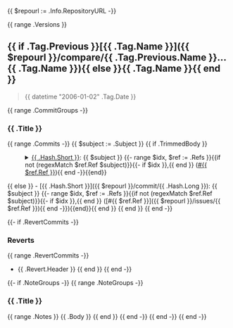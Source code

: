 {{ $repourl := .Info.RepositoryURL -}}
<!--
use the following for tags
<a class="commit-link" data-hovercard-type="commit" data-hovercard-url="https://github.com/tami5/sql.nvim/commit/88f14bf3148c8c31c4ba17818d80eedc33cc9f12/hovercard" href="https://github.com/tami5/sql.nvim/commit/88f14bf3148c8c31c4ba17818d80eedc33cc9f12">
  <tt>88f14bf</tt>
</a>
-->

{{ range .Versions }}
<a name="{{ .Tag.Name }}"></a>

## {{ if .Tag.Previous }}[{{ .Tag.Name }}]({{ $repourl }}/compare/{{ .Tag.Previous.Name }}...{{ .Tag.Name }}){{ else }}{{ .Tag.Name }}{{ end }}

> {{ datetime "2006-01-02" .Tag.Date }}

{{ range .CommitGroups -}}
### {{ .Title }}
{{ range .Commits -}} {{ $subject := .Subject }} {{ if .TrimmedBody }}
<dl><dd><details><summary><a href="{{ $repourl }}/commit/{{ .Hash.Long }}" >{{ .Hash.Short }}</a>: {{ $subject }} {{- range $idx, $ref := .Refs }}{{if not (regexMatch $ref.Ref $subject)}}{{- if $idx }},{{ end }} (<a href="{{ $repourl }}/issues/{{ $ref.Ref }}">#{{ $ref.Ref }}</a>){{ end -}}{{end}}</summary>

{{ .TrimmedBody }}
</details></dd></dl>
{{ else }}
- [{{ .Hash.Short }}]({{ $repourl }}/commit/{{ .Hash.Long }}): {{ $subject }} {{- range $idx, $ref := .Refs }}{{if not (regexMatch $ref.Ref $subject)}}{{- if $idx }},{{ end }} ([#{{ $ref.Ref }}]({{ $repourl }}/issues/{{ $ref.Ref }}){{ end -}}){{end}}{{ end }}
{{ end }}
{{ end -}}

{{- if .RevertCommits -}}
### Reverts

{{ range .RevertCommits -}}
* {{ .Revert.Header }}
{{ end }}
{{ end -}}

{{- if .NoteGroups -}}
{{ range .NoteGroups -}}
### {{ .Title }}

{{ range .Notes }}
{{ .Body }}
{{ end }}
{{ end -}}
{{ end -}}
{{ end -}}
